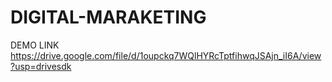 # DIGITAL-MARAKETING
DEMO LINK
https://drive.google.com/file/d/1oupckq7WQlHYRcTptfihwqJSAjn_iI6A/view?usp=drivesdk
